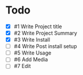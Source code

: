 # Todo

- [x] #1 Write Project title
- [x] #2 Write Project Summary
- [x] #3 Write Install
- [ ] #4 Write Post install setup
- [ ] #5 Write Usage
- [ ] #6 Add Media
- [ ] #7 Edit

